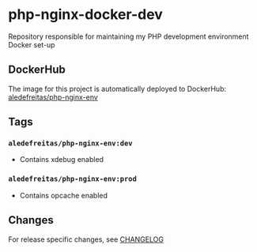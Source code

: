 # php-nginx-docker-dev
Repository responsible for maintaining my PHP development environment Docker set-up

## DockerHub
The image for this project is automatically deployed to DockerHub:
[aledefreitas/php-nginx-env](https://hub.docker.com/repository/docker/aledefreitas/php-nginx-env/general)


## Tags
### `aledefreitas/php-nginx-env:dev`

- Contains xdebug enabled

### `aledefreitas/php-nginx-env:prod`

- Contains opcache enabled

## Changes
For release specific changes, see [CHANGELOG](./CHANGELOG)